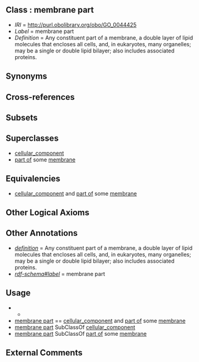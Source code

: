 
## Class : membrane part

 * *IRI* = http://purl.obolibrary.org/obo/GO_0044425
 * *Label* = membrane part
 * *Definition* = Any constituent part of a membrane, a double layer of lipid molecules that encloses all cells, and, in eukaryotes, many organelles; may be a single or double lipid bilayer; also includes associated proteins.

## Synonyms


## Cross-references


## Subsets


## Superclasses

 * [cellular_component](../../GO/75/GO_0005575.md)
 * [part of](../../BFO/50/BFO_0000050.md) some [membrane](../../GO/20/GO_0016020.md)

## Equivalencies

 * [cellular_component](../../GO/75/GO_0005575.md) and [part of](../../BFO/50/BFO_0000050.md) some [membrane](../../GO/20/GO_0016020.md)

## Other Logical Axioms


## Other Annotations

 * *[definition](../../IAO/15/IAO_0000115.md)* = Any constituent part of a membrane, a double layer of lipid molecules that encloses all cells, and, in eukaryotes, many organelles; may be a single or double lipid bilayer; also includes associated proteins.
 * *[rdf-schema#label](../../el/rdf-schema#label.md)* = membrane part

## Usage

 * -
 * [membrane part](../../GO/25/GO_0044425.md) == [cellular_component](../../GO/75/GO_0005575.md) and [part of](../../BFO/50/BFO_0000050.md) some [membrane](../../GO/20/GO_0016020.md)
 * [membrane part](../../GO/25/GO_0044425.md) SubClassOf [cellular_component](../../GO/75/GO_0005575.md)
 * [membrane part](../../GO/25/GO_0044425.md) SubClassOf [part of](../../BFO/50/BFO_0000050.md) some [membrane](../../GO/20/GO_0016020.md)

## External Comments

